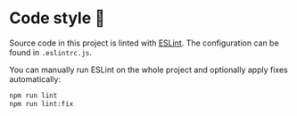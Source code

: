# Code style 💅

Source code in this project is linted with [ESLint](https://eslint.org). The configuration can be found in `.eslintrc.js`.

You can manually run ESLint on the whole project and optionally apply fixes automatically:

```sh
npm run lint
npm run lint:fix
```